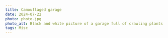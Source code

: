 ```yaml
---
title: Camouflaged garage
date: 2024-07-22
photo: photo.jpg
photo_alt: Black and white picture of a garage full of crawling plants
tags: Misc
---
```

